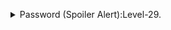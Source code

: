 <p>
<details>
<summary>Password (Spoiler Alert):Level-29.</summary>
<pre><code></code>tQKvmcwNYcFS6vmPHIUSI3ShmsrQZK8S</pre>
</details>
</p>
